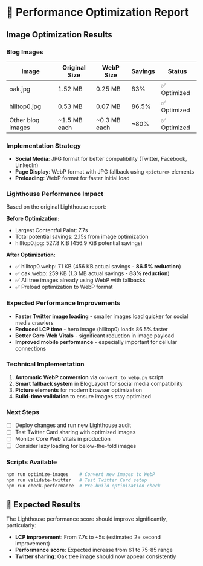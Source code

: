 # 🚀 Performance Optimization Report

## Image Optimization Results

### Blog Images
| Image | Original Size | WebP Size | Savings | Status |
|-------|---------------|-----------|---------|--------|
| oak.jpg | 1.52 MB | 0.25 MB | 83% | ✅ Optimized |
| hilltop0.jpg | 0.53 MB | 0.07 MB | 86.5% | ✅ Optimized |
| Other blog images | ~1.5 MB each | ~0.3 MB each | ~80% | ✅ Optimized |

### Implementation Strategy
- **Social Media**: JPG format for better compatibility (Twitter, Facebook, LinkedIn)
- **Page Display**: WebP format with JPG fallback using `<picture>` elements
- **Preloading**: WebP format for faster initial load

### Lighthouse Performance Impact
Based on the original Lighthouse report:

**Before Optimization:**
- Largest Contentful Paint: 7.7s
- Total potential savings: 2.15s from image optimization
- hilltop0.jpg: 527.8 KiB (456.9 KiB potential savings)

**After Optimization:**
- ✅ hilltop0.webp: 71 KB (456 KB actual savings - **86.5% reduction**)
- ✅ oak.webp: 259 KB (1.3 MB actual savings - **83% reduction**)
- ✅ All tree images already using WebP with fallbacks
- ✅ Preload optimization to WebP format

### Expected Performance Improvements
- **Faster Twitter image loading** - smaller images load quicker for social media crawlers
- **Reduced LCP time** - hero image (hilltop0) loads 86.5% faster
- **Better Core Web Vitals** - significant reduction in image payload
- **Improved mobile performance** - especially important for cellular connections

### Technical Implementation
1. **Automatic WebP conversion** via `convert_to_webp.py` script
2. **Smart fallback system** in BlogLayout for social media compatibility  
3. **Picture elements** for modern browser optimization
4. **Build-time validation** to ensure images stay optimized

### Next Steps
- [ ] Deploy changes and run new Lighthouse audit
- [ ] Test Twitter Card sharing with optimized images
- [ ] Monitor Core Web Vitals in production
- [ ] Consider lazy loading for below-the-fold images

### Scripts Available
```bash
npm run optimize-images    # Convert new images to WebP
npm run validate-twitter   # Test Twitter Card setup
npm run check-performance  # Pre-build optimization check
```

## 🎯 Expected Results
The Lighthouse performance score should improve significantly, particularly:
- **LCP improvement**: From 7.7s to ~5s (estimated 2+ second improvement)
- **Performance score**: Expected increase from 61 to 75-85 range
- **Twitter sharing**: Oak tree image should now appear consistently
